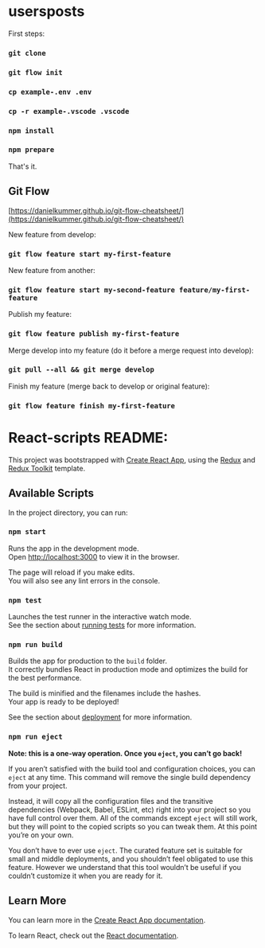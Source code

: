 # usersposts

First steps:

### `git clone`

### `git flow init`

### `cp example-.env .env`

### `cp -r example-.vscode .vscode`

### `npm install`

### `npm prepare`

That's it.

## Git Flow 

[https://danielkummer.github.io/git-flow-cheatsheet/](https://danielkummer.github.io/git-flow-cheatsheet/)

New feature from develop: 

### `git flow feature start my-first-feature`

New feature from another: 

### `git flow feature start my-second-feature feature/my-first-feature`

Publish my feature: 
 
### `git flow feature publish my-first-feature`

Merge develop into my feature (do it before a merge request into develop): 

### `git pull --all && git merge develop`

Finish my feature (merge back to develop or original feature): 

### `git flow feature finish my-first-feature`

# React-scripts README:

This project was bootstrapped with [Create React App](https://github.com/facebook/create-react-app), using the [Redux](https://redux.js.org/) and [Redux Toolkit](https://redux-toolkit.js.org/) template.

## Available Scripts

In the project directory, you can run:

### `npm start`

Runs the app in the development mode.<br />
Open [http://localhost:3000](http://localhost:3000) to view it in the browser.

The page will reload if you make edits.<br />
You will also see any lint errors in the console.

### `npm test`

Launches the test runner in the interactive watch mode.<br />
See the section about [running tests](https://facebook.github.io/create-react-app/docs/running-tests) for more information.

### `npm run build`

Builds the app for production to the `build` folder.<br />
It correctly bundles React in production mode and optimizes the build for the best performance.

The build is minified and the filenames include the hashes.<br />
Your app is ready to be deployed!

See the section about [deployment](https://facebook.github.io/create-react-app/docs/deployment) for more information.

### `npm run eject`

**Note: this is a one-way operation. Once you `eject`, you can’t go back!**

If you aren’t satisfied with the build tool and configuration choices, you can `eject` at any time. This command will remove the single build dependency from your project.

Instead, it will copy all the configuration files and the transitive dependencies (Webpack, Babel, ESLint, etc) right into your project so you have full control over them. All of the commands except `eject` will still work, but they will point to the copied scripts so you can tweak them. At this point you’re on your own.

You don’t have to ever use `eject`. The curated feature set is suitable for small and middle deployments, and you shouldn’t feel obligated to use this feature. However we understand that this tool wouldn’t be useful if you couldn’t customize it when you are ready for it.

## Learn More

You can learn more in the [Create React App documentation](https://facebook.github.io/create-react-app/docs/getting-started).

To learn React, check out the [React documentation](https://reactjs.org/).

